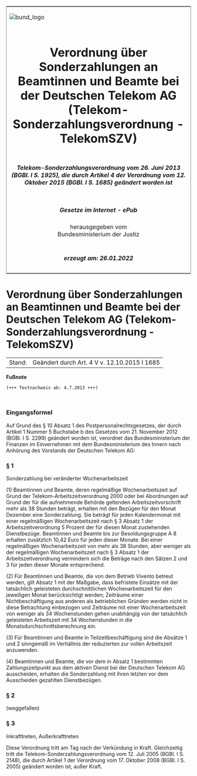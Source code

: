 <span id="DECKBLATT.html"></span>

<table border="0" frame="border" width="100%">

<tr valign="top">

<td align="left">

![bund\_logo](BfJ_2021_Web_de_de.gif)

</td>

<td align="right">

 

</td>

</tr>

<tr align="center" valign="middle">

<td colspan="2">

# Verordnung über Sonderzahlungen an Beamtinnen und Beamte bei der Deutschen Telekom AG (Telekom-Sonderzahlungsverordnung - TelekomSZV)

</td>

</tr>

<tr align="center" valign="middle">

<td colspan="2">

##### Telekom-Sonderzahlungsverordnung vom 26. Juni 2013 (BGBl. I S. 1925), die durch Artikel 4 der Verordnung vom 12. Oktober 2015 (BGBl. I S. 1685) geändert worden ist

</td>

</tr>

<tr align="center" valign="middle">

<td colspan="2">

  
  

##### Gesetze im Internet - ePub  
  
herausgegeben vom  
Bundesministerium der Justiz

</td>

</tr>

<tr align="center" valign="bottom">

<td colspan="2">

  
  

##### erzeugt am: 26.01.2022

</td>

</tr>

</table>

<span id="BJNR192500013.html"></span>

# Verordnung über Sonderzahlungen an Beamtinnen und Beamte bei der Deutschen Telekom AG (Telekom-Sonderzahlungsverordnung - TelekomSZV)

<div>

<div class="jnhtml">

|        |                                              |
| ------ | -------------------------------------------- |
| Stand: | Geändert durch Art. 4 V v. 12.10.2015 I 1685 |

</div>

</div>

<div>

  
**Fußnote**

<div class="jnhtml">

<div>

<div class="jurAbsatz">

  

``` 
(+++ Textnachweis ab: 4.7.2013 +++)

 
```

</div>

</div>

</div>

</div>

<span id="BJNR192500013BJNE000100000.html"></span>

### Eingangsformel  

<div>

<div class="jnhtml">

<div>

<div class="jurAbsatz">

Auf Grund des § 10 Absatz 1 des Postpersonalrechtsgesetzes, der durch
Artikel 1 Nummer 5 Buchstabe b des Gesetzes vom 21. November 2012 (BGBl.
I S. 2299) geändert worden ist, verordnet das Bundesministerium der
Finanzen im Einvernehmen mit dem Bundesministerium des Innern nach
Anhörung des Vorstands der Deutschen Telekom AG:

</div>

</div>

</div>

</div>

<span id="BJNR192500013BJNE000200000.html"></span>

### § 1  
Sonderzahlung bei veränderter Wochenarbeitszeit

<div>

<div class="jnhtml">

<div>

<div class="jurAbsatz">

(1) Beamtinnen und Beamte, deren regelmäßige Wochenarbeitszeit auf Grund
der Telekom-Arbeitszeitverordnung 2000 oder bei Abordnungen auf Grund
der für die aufnehmende Behörde geltenden Arbeitszeitvorschrift mehr als
38 Stunden beträgt, erhalten mit den Bezügen für den Monat Dezember eine
Sonderzahlung. Sie beträgt für jeden Kalendermonat mit einer
regelmäßigen Wochenarbeitszeit nach § 3 Absatz 1 der
Arbeitszeitverordnung 5 Prozent der für diesen Monat zustehenden
Dienstbezüge. Beamtinnen und Beamte bis zur Besoldungsgruppe A 8
erhalten zusätzlich 10,42 Euro für jeden dieser Monate. Bei einer
regelmäßigen Wochenarbeitszeit von mehr als 38 Stunden, aber weniger
als der regelmäßigen Wochenarbeitszeit nach § 3 Absatz 1 der
Arbeitszeitverordnung vermindern sich die Beträge nach den Sätzen 2 und
3 für jeden dieser Monate entsprechend.

</div>

<div class="jurAbsatz">

(2) Für Beamtinnen und Beamte, die von dem Betrieb Vivento betreut
werden, gilt Absatz 1 mit der Maßgabe, dass befristete Einsätze mit der
tatsächlich geleisteten durchschnittlichen Wochenarbeitszeit für den
jeweiligen Monat berücksichtigt werden; Zeiträume einer
Nichtbeschäftigung aus anderen als betrieblichen Gründen werden nicht
in diese Betrachtung einbezogen und Zeiträume mit einer
Wochenarbeitszeit von weniger als 34 Wochenstunden gehen unabhängig von
der tatsächlich geleisteten Arbeitszeit mit 34 Wochenstunden in die
Monatsdurchschnittsberechnung ein.

</div>

<div class="jurAbsatz">

(3) Für Beamtinnen und Beamte in Teilzeitbeschäftigung sind die Absätze
1 und 2 sinngemäß im Verhältnis der reduzierten zur vollen Arbeitszeit
anzuwenden.

</div>

<div class="jurAbsatz">

(4) Beamtinnen und Beamte, die vor dem in Absatz 1 bestimmten
Zahlungszeitpunkt aus dem aktiven Dienst bei der Deutschen Telekom AG
ausscheiden, erhalten die Sonderzahlung mit ihren letzten vor dem
Ausscheiden gezahlten Dienstbezügen.

</div>

</div>

</div>

</div>

<span id="BJNR192500013BJNE000301305.html"></span>

### § 2  
(weggefallen)

<span id="BJNR192500013BJNE000400000.html"></span>

### § 3  
Inkrafttreten, Außerkrafttreten

<div>

<div class="jnhtml">

<div>

<div class="jurAbsatz">

Diese Verordnung tritt am Tag nach der Verkündung in Kraft. Gleichzeitig
tritt die Telekom-Sonderzahlungsverordnung vom 12. Juli 2005 (BGBl. I S.
2148), die durch Artikel 1 der Verordnung vom 17. Oktober 2008 (BGBl. I
S. 2005) geändert worden ist, außer Kraft.

</div>

</div>

</div>

</div>

